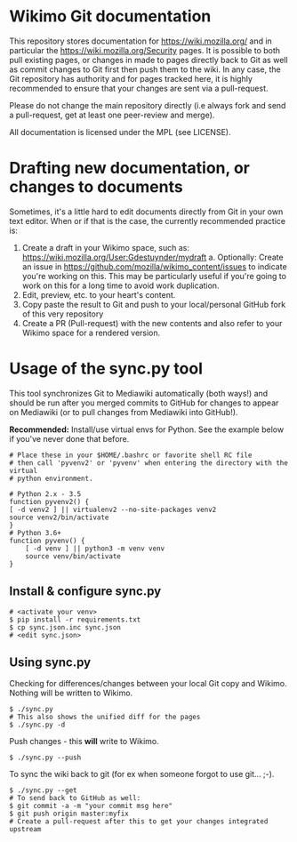 # Wikimo Git documentation

This repository stores  documentation for https://wiki.mozilla.org/ and in particular the
https://wiki.mozilla.org/Security pages. It is possible to both pull existing pages, or changes in made to pages
directly back to Git as well as commit changes to Git first then push them to the wiki. In any case, the Git repository
 has authority and for pages tracked here, it is highly recommended to ensure that your changes are sent via a
pull-request.

Please do not change the main repository directly (i.e always fork and send a pull-request, get at least one
peer-review and merge).

All documentation is licensed under the MPL (see LICENSE).

# Drafting new documentation, or changes to documents

Sometimes, it's a little hard to edit documents directly from Git in your own text editor.
When or if that is the case, the currently recommended practice is:

1. Create a draft in your Wikimo space, such as: https://wiki.mozilla.org/User:Gdestuynder/mydraft
  a. Optionally: Create an issue in https://github.com/mozilla/wikimo_content/issues to indicate you're working on this.
     This may be particularly useful if you're going to work on this for a long time to avoid work duplication.
2. Edit, preview, etc. to your heart's content.
3. Copy paste the result to Git and push to your local/personal GitHub fork of this very repository
4. Create a PR (Pull-request) with the new contents and also refer to your Wikimo space for a rendered version.

# Usage of the sync.py tool

This tool synchronizes Git to Mediawiki automatically (both ways!) and should be run after you merged commits to GitHub
for changes to appear on Mediawiki (or to pull changes from Mediawiki into GitHub!).

**Recommended:** Install/use virtual envs for Python. See the example below if you've never done that before.

```
# Place these in your $HOME/.bashrc or favorite shell RC file
# then call 'pyvenv2' or 'pyvenv' when entering the directory with the virtual
# python environment.

# Python 2.x - 3.5
function pyvenv2() {
[ -d venv2 ] || virtualenv2 --no-site-packages venv2
source venv2/bin/activate
}
# Python 3.6+
function pyvenv() {
	[ -d venv ] || python3 -m venv venv
	source venv/bin/activate
}
```

## Install & configure sync.py

```
# <activate your venv>
$ pip install -r requirements.txt
$ cp sync.json.inc sync.json
# <edit sync.json>
```

## Using sync.py

Checking for differences/changes between your local Git copy and Wikimo. Nothing will be written to Wikimo.

```
$ ./sync.py
# This also shows the unified diff for the pages
$ ./sync.py -d
```


Push changes - this **will** write to Wikimo.

```
$ ./sync.py --push
```

To sync the wiki back to git (for ex when someone forgot to use git... ;-).

```
$ ./sync.py --get
# To send back to GitHub as well:
$ git commit -a -m "your commit msg here"
$ git push origin master:myfix
# Create a pull-request after this to get your changes integrated upstream
```
